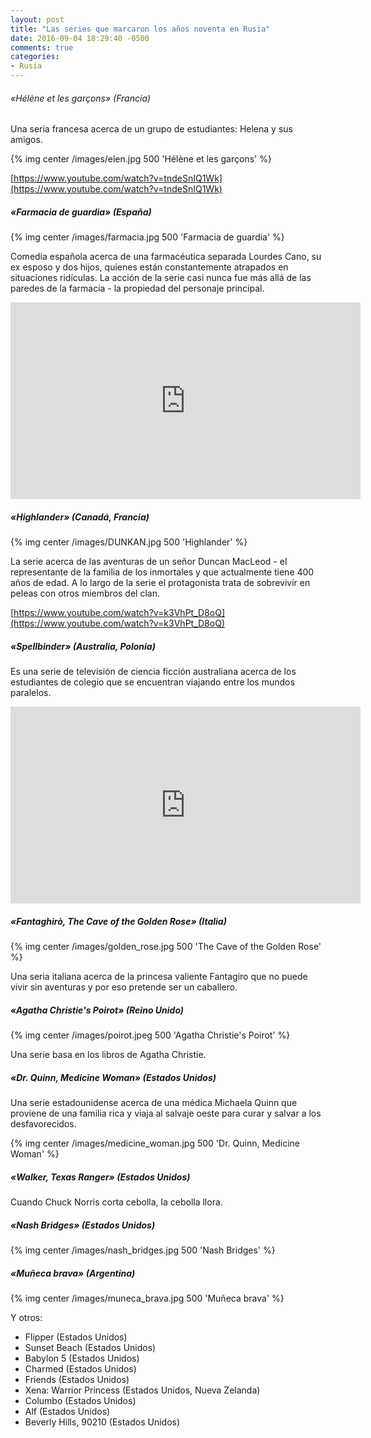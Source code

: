 ```yaml
---
layout: post
title: "Las series que marcaron los años noventa en Rusia"
date: 2016-09-04 18:29:40 -0500
comments: true
categories:
- Rusia
---
```


###### «Hélène et les garçons» (Francia)

Una seria francesa acerca de un grupo de estudiantes: Helena y sus amigos.

{% img center /images/elen.jpg 500 'Hélène et les garçons' %}

[https://www.youtube.com/watch?v=tndeSnIQ1Wk](https://www.youtube.com/watch?v=tndeSnIQ1Wk)

##### «Farmacia de guardia» (España)

{% img center /images/farmacia.jpg 500 'Farmacia de guardia' %}

Comedia española acerca de una farmacéutica separada Lourdes Cano, su ex esposo
y dos hijos, quienes están constantemente atrapados en situaciones ridículas.
La acción de la serie casi nunca fue más allá de las paredes de la farmacia -
la propiedad del personaje principal.

<iframe width="560" height="315" src="https://www.youtube.com/embed/q2xuCHG0E14" frameborder="0" allowfullscreen></iframe>

##### «Highlander» (Canadá, Francia)

{% img center /images/DUNKAN.jpg 500 'Highlander' %}

La serie acerca de las aventuras de un señor Duncan MacLeod - el representante
de la familia de los inmortales y que actualmente tiene 400 años de edad.
A lo largo de la serie el protagonista trata de sobrevivir en peleas con
otros miembros del clan.

[https://www.youtube.com/watch?v=k3VhPt_D8oQ](https://www.youtube.com/watch?v=k3VhPt_D8oQ)

##### «Spellbinder» (Australia, Polonia)

Es una serie de televisión de ciencia ficción australiana acerca de
los estudiantes de colegio que se encuentran viajando entre los mundos paralelos.

<iframe width="560" height="315" src="https://www.youtube.com/embed/jyvSPp8lJzI?list=PLOychhOU3UPhnHVJwXqWSfQAWI8hBwZg5" frameborder="0" allowfullscreen></iframe>

##### «Fantaghirò, The Cave of the Golden Rose» (Italia)

{% img center /images/golden_rose.jpg 500 'The Cave of the Golden Rose' %}

Una seria italiana acerca de la princesa valiente Fantagiro que no puede vivir sin aventuras y por eso pretende ser un caballero.

##### «Agatha Christie's Poirot» (Reino Unido)

{% img center /images/poirot.jpeg 500 'Agatha Christie's Poirot' %}

Una serie basa en los libros de Agatha Christie.

##### «Dr. Quinn, Medicine Woman» (Estados Unidos)

Una serie estadounidense acerca de una médica Michaela Quinn que proviene
de una familia rica y viaja al salvaje oeste para curar y salvar a los desfavorecidos.

{% img center /images/medicine_woman.jpg 500 'Dr. Quinn, Medicine Woman' %}

##### «Walker, Texas Ranger» (Estados Unidos)

Cuando Chuck Norris corta cebolla, la cebolla llora.

##### «Nash Bridges» (Estados Unidos)

{% img center /images/nash_bridges.jpg 500 'Nash Bridges' %}

##### «Muñeca brava» (Argentina)

{% img center /images/muneca_brava.jpg 500 'Muñeca brava' %}

Y otros:

* Flipper (Estados Unidos)
* Sunset Beach (Estados Unidos)
* Babylon 5 (Estados Unidos)
* Charmed (Estados Unidos)
* Friends (Estados Unidos)
* Xena: Warrior Princess (Estados Unidos, Nueva Zelanda)
* Columbo (Estados Unidos)
* Alf (Estados Unidos)
* Beverly Hills, 90210 (Estados Unidos)
